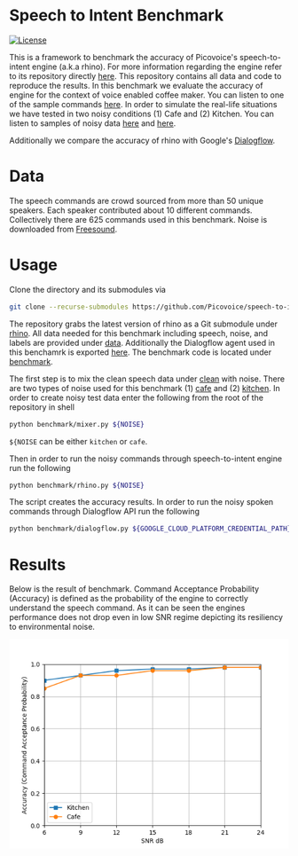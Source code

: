 # Speech to Intent Benchmark

[![License](https://img.shields.io/badge/License-Apache%202.0-blue.svg)](https://github.com/Picovoice/speech-to-intent-benchmark/blob/master/LICENSE)

This is a framework to benchmark the accuracy of Picovoice's speech-to-intent engine (a.k.a rhino). For more information
regarding the engine refer to its repository directly [here](https://github.com/Picovoice/rhino). This repository contains
all data and code to reproduce the results. In this benchmark we evaluate the accuracy of engine for the context of voice
enabled coffee maker. You can listen to one of the sample commands [here](/data/speech/clean/81774d8e-7da7-4e9b-8cc3-33015b0ae0aa.wav).
In order to simulate the real-life situations we have tested in two noisy conditions (1) Cafe and (2) Kitchen. You can listen
to samples of noisy data [here](/data/misc/noisy1.wav) and [here](/data/misc/noisy2.wav).

Additionally we compare the accuracy of rhino with Google's [Dialogflow](https://dialogflow.com/).

# Data

The speech commands are crowd sourced from more than 50 unique speakers. Each speaker contributed about 10 different commands.
Collectively there are 625 commands used in this benchmark. Noise is downloaded from [Freesound](https://freesound.org/).

# Usage

Clone the directory and its submodules via

```bash
git clone --recurse-submodules https://github.com/Picovoice/speech-to-intent-benchmark.git
```

The repository grabs the latest version of rhino as a Git submodule under [rhino](/rhino). All data needed for this
benchmark including speech, noise, and labels are provided under [data](/data). Additionally the Dialogflow agent used
in this benchamrk is exported [here](/data/dialogflow). The benchmark code is located under
[benchmark](/benchmark).

The first step is to mix the clean speech data under [clean](/data/speech/clean) with noise. There are two types of noise
used for this benchmark (1) [cafe](/data/noise/cafe.wav) and (2) [kitchen](/data/noise/kitchen.wav). In order to create
noisy test data enter the following from the root of the repository in shell

```bash
python benchmark/mixer.py ${NOISE}
```

`${NOISE` can be either `kitchen` or `cafe`.

Then in order to run the noisy commands through speech-to-intent engine run the following

```bash
python benchmark/rhino.py ${NOISE}
``` 

The script creates the accuracy results. In order to run the noisy spoken commands through Dialogflow API run the following

```bash
python benchmark/dialogflow.py ${GOOGLE_CLOUD_PLATFORM_CREDENTIAL_PATH} ${GOOGLE_CLOUD_PLATFORM_PROJECT_ID} ${NOISE}
```

# Results

Below is the result of benchmark. Command Acceptance Probability (Accuracy) is defined as the probability of the engine
to correctly understand the speech command. As it can be seen the engines performance does not drop even in low SNR regime
depicting its resiliency to environmental noise.

![](data/misc/result.png)
